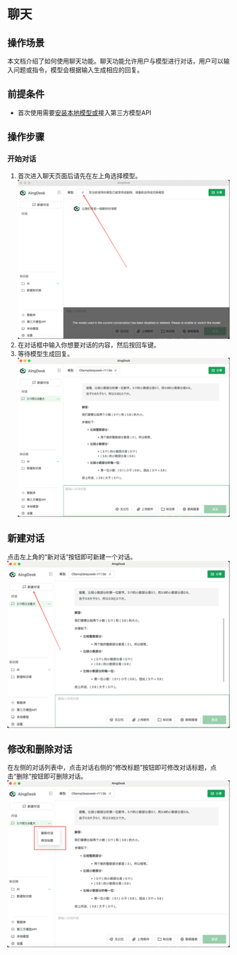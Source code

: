 # 聊天

## 操作场景
本文档介绍了如何使用聊天功能。聊天功能允许用户与模型进行对话，用户可以输入问题或指令，模型会根据输入生成相应的回复。

## 前提条件
- 首次使用需要[安装本地模型或](installing-models)接入第三方模型API
## 操作步骤

### 开始对话
1. 首次进入聊天页面后请先在左上角选择模型。
![select model](img/2025-02-20_092732_579.png)
2. 在对话框中输入你想要对话的内容，然后按回车键。
3. 等待模型生成回复。
![chat](img/2025-02-20_093055_382.png)

## 新建对话
点击左上角的“新对话”按钮即可新建一个对话。
![new chat](img/2025-02-20_093644_839.png)

## 修改和删除对话
在左侧的对话列表中，点击对话右侧的“修改标题”按钮即可修改对话标题，点击“删除”按钮即可删除对话。
![edit and delete](img/2025-02-20_094702_781.png)